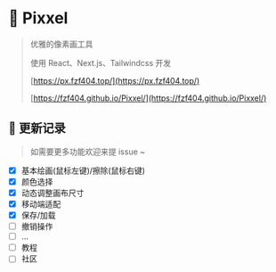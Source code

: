 # 🔵 Pixxel

> 优雅的像素画工具
> 
> 使用 React、Next.js、Tailwindcss 开发
> 
> [https://px.fzf404.top/](https://px.fzf404.top/)
> 
> [https://fzf404.github.io/Pixxel/](https://fzf404.github.io/Pixxel/)

## 🚀 更新记录

> 如需要更多功能欢迎来提 issue ~

- [x] 基本绘画(鼠标左键)/擦除(鼠标右键)
- [x] 颜色选择
- [x] 动态调整画布尺寸
- [x] 移动端适配
- [x] 保存/加载
- [ ] 撤销操作
- [ ] ...
- [ ] 教程
- [ ] 社区
